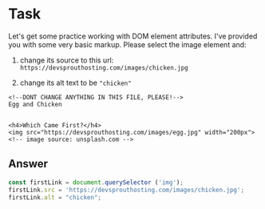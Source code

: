 # Task 

Let's get some practice working with DOM element attributes. I've provided you with some very basic markup.  Please select the image element and:

1. change its source to this url: `https://devsprouthosting.com/images/chicken.jpg`

2. change its alt text to be `"chicken"` 
  
```
<!--DONT CHANGE ANYTHING IN THIS FILE, PLEASE!-->
Egg and Chicken

    
<h4>Which Came First?</h4>
<img src="https://devsprouthosting.com/images/egg.jpg" width="200px">
<!-- image source: unsplash.com -->

```

## Answer

```javascript
const firstLink = document.querySelector ('img');
firstLink.src = 'https://devsprouthosting.com/images/chicken.jpg';
firstLink.alt = "chicken";
```
